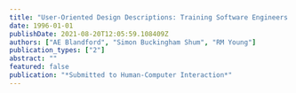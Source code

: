 ```yaml
---
title: "User-Oriented Design Descriptions: Training Software Engineers in the PUM Instruction Language"
date: 1996-01-01
publishDate: 2021-08-20T12:05:59.108409Z
authors: ["AE Blandford", "Simon Buckingham Shum", "RM Young"]
publication_types: ["2"]
abstract: ""
featured: false
publication: "*Submitted to Human-Computer Interaction*"
---
```


